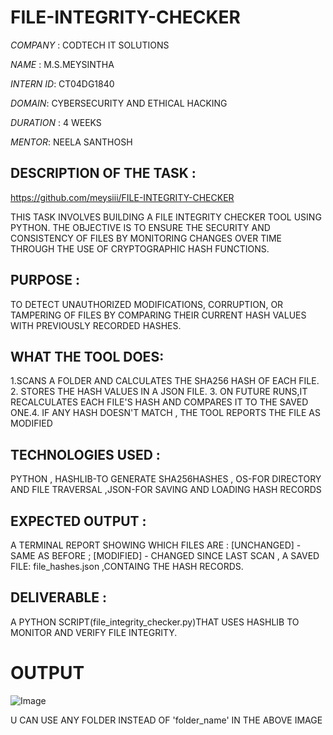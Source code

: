 # FILE-INTEGRITY-CHECKER

*COMPANY* : CODTECH IT SOLUTIONS

*NAME* : M.S.MEYSINTHA

*INTERN ID*: CT04DG1840

*DOMAIN*: CYBERSECURITY AND ETHICAL HACKING

*DURATION* : 4 WEEKS

*MENTOR*: NEELA SANTHOSH

## DESCRIPTION OF THE TASK :

https://github.com/meysiii/FILE-INTEGRITY-CHECKER

THIS TASK INVOLVES BUILDING A FILE INTEGRITY CHECKER TOOL USING PYTHON. THE OBJECTIVE IS TO ENSURE THE SECURITY AND CONSISTENCY OF FILES BY MONITORING CHANGES OVER TIME THROUGH THE USE OF CRYPTOGRAPHIC HASH FUNCTIONS. 

## PURPOSE :

TO DETECT UNAUTHORIZED MODIFICATIONS, CORRUPTION, OR TAMPERING OF FILES BY COMPARING THEIR CURRENT HASH VALUES WITH PREVIOUSLY RECORDED HASHES.

## WHAT THE TOOL DOES: 

1.SCANS A FOLDER AND CALCULATES THE SHA256 HASH OF EACH FILE. 2. STORES THE HASH VALUES IN A JSON FILE. 3. ON FUTURE RUNS,IT RECALCULATES EACH FILE'S HASH AND COMPARES IT TO THE SAVED ONE.4. IF ANY HASH DOESN'T MATCH , THE TOOL REPORTS THE FILE AS MODIFIED

## TECHNOLOGIES USED :

PYTHON , HASHLIB-TO GENERATE SHA256HASHES , OS-FOR DIRECTORY AND FILE TRAVERSAL ,JSON-FOR SAVING AND LOADING HASH RECORDS

## EXPECTED OUTPUT :

A TERMINAL REPORT SHOWING WHICH FILES ARE : [UNCHANGED] - SAME AS BEFORE ; [MODIFIED] - CHANGED SINCE LAST SCAN , A SAVED FILE: file_hashes.json ,CONTAING THE HASH RECORDS.

## DELIVERABLE :

A PYTHON SCRIPT(file_integrity_checker.py)THAT USES HASHLIB TO MONITOR AND VERIFY FILE INTEGRITY.

# OUTPUT

![Image](https://github.com/user-attachments/assets/71a12750-61cf-4e8f-a05b-a484ce80aacf)

U CAN USE ANY FOLDER INSTEAD OF 'folder_name' IN THE ABOVE IMAGE
